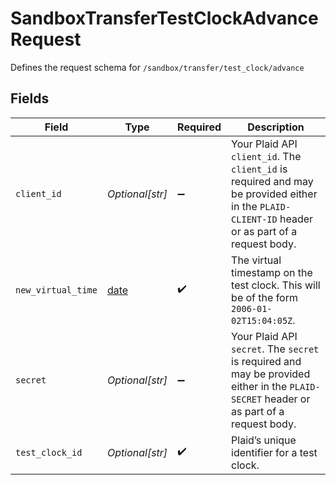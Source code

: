 # SandboxTransferTestClockAdvanceRequest

Defines the request schema for `/sandbox/transfer/test_clock/advance`


## Fields

| Field                                                                                                                                            | Type                                                                                                                                             | Required                                                                                                                                         | Description                                                                                                                                      |
| ------------------------------------------------------------------------------------------------------------------------------------------------ | ------------------------------------------------------------------------------------------------------------------------------------------------ | ------------------------------------------------------------------------------------------------------------------------------------------------ | ------------------------------------------------------------------------------------------------------------------------------------------------ |
| `client_id`                                                                                                                                      | *Optional[str]*                                                                                                                                  | :heavy_minus_sign:                                                                                                                               | Your Plaid API `client_id`. The `client_id` is required and may be provided either in the `PLAID-CLIENT-ID` header or as part of a request body. |
| `new_virtual_time`                                                                                                                               | [date](https://docs.python.org/3/library/datetime.html#date-objects)                                                                             | :heavy_check_mark:                                                                                                                               | The virtual timestamp on the test clock. This will be of the form `2006-01-02T15:04:05Z`.                                                        |
| `secret`                                                                                                                                         | *Optional[str]*                                                                                                                                  | :heavy_minus_sign:                                                                                                                               | Your Plaid API `secret`. The `secret` is required and may be provided either in the `PLAID-SECRET` header or as part of a request body.          |
| `test_clock_id`                                                                                                                                  | *Optional[str]*                                                                                                                                  | :heavy_check_mark:                                                                                                                               | Plaid’s unique identifier for a test clock.                                                                                                      |